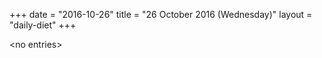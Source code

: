 +++
date = "2016-10-26"
title = "26 October 2016 (Wednesday)"
layout = "daily-diet"
+++

\<no entries\>